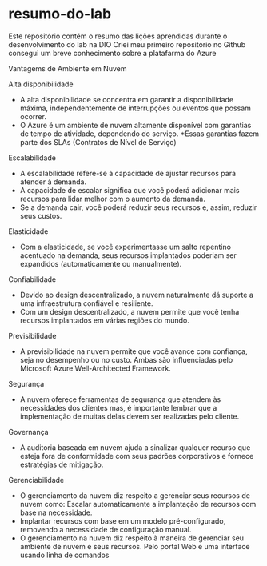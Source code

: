 # resumo-do-lab
Este repositório contém o resumo das lições aprendidas durante o desenvolvimento do lab na DIO
Criei meu primeiro repositório no Github
consegui um breve conhecimento sobre a platafarma do Azure


Vantagems de Ambiente em Nuvem

Alta disponibilidade
* A alta disponibilidade se concentra em garantir a disponibilidade máxima, independentemente de interrupções ou eventos que possam ocorrer.
* O Azure é um ambiente de nuvem altamente disponível com garantias de tempo de atividade, dependendo do serviço. 
*Essas garantias fazem parte dos SLAs  (Contratos de Nível de Serviço)

Escalabilidade
* A escalabilidade refere-se à capacidade de ajustar recursos para atender à demanda. 
* A capacidade de escalar significa que você poderá adicionar mais recursos para lidar melhor com o aumento da demanda.
* Se a demanda cair, você poderá reduzir seus recursos e, assim, reduzir seus custos.

Elasticidade
* Com a elasticidade, se você experimentasse um salto repentino acentuado na demanda, seus recursos implantados poderiam ser expandidos (automaticamente ou manualmente).

Confiabilidade
* Devido ao design descentralizado, a nuvem naturalmente dá suporte a uma infraestrutura confiável e resiliente. 
* Com um design descentralizado, a nuvem permite que você tenha recursos implantados em várias regiões do mundo.

Previsibilidade
* A previsibilidade na nuvem permite que você avance com confiança, seja no desempenho ou no custo. Ambas são influenciadas pelo Microsoft Azure Well-Architected Framework. 

Segurança
* A nuvem oferece ferramentas de segurança que atendem às necessidades dos clientes mas, é importante lembrar que a implementação de muitas delas devem ser realizadas pelo cliente. 

Governança
* A auditoria baseada em nuvem ajuda a sinalizar qualquer recurso que esteja fora de conformidade com seus padrões corporativos e fornece estratégias de mitigação. 

Gerenciabilidade
* O gerenciamento da nuvem diz respeito a gerenciar seus recursos de nuvem como:  Escalar automaticamente a implantação de recursos com base na necessidade.
* Implantar recursos com base em um modelo pré-configurado, removendo a necessidade de configuração manual.
* O gerenciamento na nuvem diz respeito à maneira de gerenciar seu ambiente de nuvem e seus recursos. Pelo portal Web e uma interface usando linha de comandos
